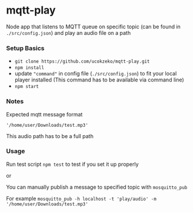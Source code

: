 # mqtt-play

Node app that listens to MQTT queue on specific topic (can be found in `./src/config.json`) and play an audio file on a path

### Setup Basics
- `git clone https://github.com/ucokzeko/mqtt-play.git`
- `npm install`
- update `"command"` in config file (`./src/config.json`) to fit your local player installed (This command has to be available via command line)
- `npm start`


### Notes
Expected mqtt message format
```
'/home/user/Downloads/test.mp3'
```
This audio path has to be a full path

### Usage
Run test script `npm test` to test if you set it up properly

or

You can manually publish a message to specified topic with `mosquitto_pub`

For example
`mosquitto_pub -h localhost -t 'play/audio' -m '/home/user/Downloads/test.mp3'`